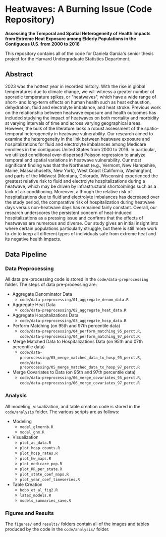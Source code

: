 # Heatwaves: A Burning Issue (Code Repository)
**Assessing the Temporal and Spatial Heterogeneity of Health Impacts from Extreme Heat Exposure among Elderly Populations in the Contiguous U.S. from 2000 to 2016**

This repository contains all of the code for Daniela Garcia's senior thesis project for the Harvard Undergraduate Statistics Department. 

## Abstract

2023 was the hottest year in recorded history. With the rise in global temperatures due to climate change, we will witness a greater number of sporadic temperature spikes, or "heatwaves", which have a wide range of short- and long-term effects on human health such as heat exhaustion, dehydration, fluid and electrolyte imbalance, and heat stroke. Previous work on the relationship between heatwave exposure and health outcomes has included studying the impact of heatwaves on both mortality and morbidity at varying intervals of time and across varying geographical areas. However, the bulk of the literature lacks a robust assessment of the spatio-temporal heterogeneity in heatwave vulnerability. Our research aimed to examine the heterogeneity in the link between heatwave exposure and hospitalizations for fluid and electrolyte imbalances among Medicare enrollees in the contiguous United States from 2000 to 2016. In particular, we utilized conditional over-dispersed Poisson regression to analyze temporal and spatial variations in heatwave vulnerability. Our most significant finding was that the Northeast (e.g., Vermont, New Hampshire, Maine, Massachusetts, New York), West Coast (California, Washington), and parts of the Midwest (Montana, Colorado, Wisconsin) experienced the greatest relative risk to fluid and electrolyte hospitalizations during a heatwave, which may be driven by infrastructural shortcomings such as a lack of air conditioning. Moreover, although the relative risk of hospitalizations due to fluid and electrolyte imbalances has decreased over the study period, the comparative risk of hospitalization during heatwave days versus non-heatwave days has remained fairly constant. Overall, our research underscores the persistent concern of heat-induced hospitalizations as a pressing issue and confirms that the effects of heatwaves are numerous and diverse. Our study gives an initial insight into where certain populations particularly struggle, but there is still more work to-do to keep all different types of individuals safe from extreme heat and its negative health impacts.

## Data Pipeline

### Data Preprocessing 

All data pre-processing code is stored in the `code/data-preprocessing` folder. The steps of data pre-processing are:

* Aggregate Denominator Data
    * `code/data-preprocessing/01_aggregate_denom_data.R`
* Aggregate Heat Data
    * `code/data-preprocessing/02_aggregate_heat_data.R`
* Aggregate Hospitalizations Data
    * `code/data-preprocessing/03_aggregate_hosp_data.R`
* Perform Matching (on 95th and 97th percentile data)
    * `code/data-preprocessing/04_perform_matching_95_perct.R`, `code/data-preprocessing/04_perform_matching_97_perct.R`
* Merge Matched Data to Hospitalizations Data (on 95th and 07th percentile data)
    * `code/data-preprocessing/05_merge_matched_data_to_hosp_95_perct.R`, `code/data-preprocessing/05_merge_matched_data_to_hosp_97_perct.R`
* Merge Covariates to Data (on 95th and 97th percentile data)
    * `code/data-preprocessing/06_merge_covariates_95_perct.R`, `code/data-preprocessing/06_merge_covariates_97_perct.R`

### Analysis 

All modeling, visualization, and table creation code is stored in the `code/analysis` folder. The various scripts are as follows:

* Modeling
    * `model_glmernb.R`
    * `model_gnm.R`
* Visualization
    * `plot_ac_data.R`
    * `plot_hosp_counts.R`
    * `plot_hosp_rates.R`
    * `plot_hw_maps.R`
    * `plot_medicare_pop.R`
    * `plot_RR_per_state.R`
    * `plot_state_coef_maps.R`
    * `plot_year_coef_timeseries.R`
* Table Creation
    * `bobb_et_al_fig2.R`  
    * `latex_models.R`
    * `models_summaries_save.R`

### Figures and Results

The `figures/` and `results/` folders contain all of the images and tables produced by the code in the `code/analysis/` folder. 
